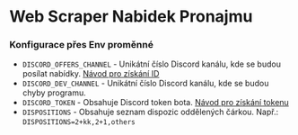 # Web Scraper Nabidek Pronajmu

### Konfigurace přes Env proměnné
- `DISCORD_OFFERS_CHANNEL` - Unikátní číslo Discord kanálu, kde se budou posílat nabídky. [Návod pro získání ID](https://support.discord.com/hc/en-us/articles/206346498-Where-can-I-find-my-User-Server-Message-ID-)
- `DISCORD_DEV_CHANNEL` - Unikátní číslo Discord kanálu, kde se budou chyby programu.
- `DISCORD_TOKEN` - Obsahuje Discord token bota. [Návod pro získání tokenu](https://discordgsm.com/guide/how-to-get-a-discord-bot-token)
- `DISPOSITIONS` - Obsahuje seznam dispozic oddělených čárkou. Např.: `DISPOSITIONS=2+kk,2+1,others`
